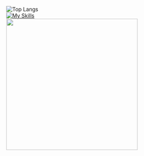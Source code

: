 ![Top Langs](https://github-readme-stats.vercel.app/api/top-langs/?username=berke-aras&layout=compact)
<br>
[![My Skills](https://skillicons.dev/icons?i=godot,python,js,html,css,unity)](https://skillicons.dev)
<br>
<img src="https://media.tenor.com/lA-2hW5dSpkAAAAC/bocchi-the-rock-kita-ikuyo.gif" width="350"/>
<!-- <img src="https://media.tenor.com/HkMNfVmcnhcAAAAd/bocchi-bocchi-the-rock.gif" width="350"/> -->
<!--  -->

